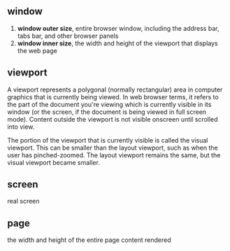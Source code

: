 ## window

 1. **window outer size**, entire browser window, including the address bar, tabs bar, and other browser panels
 2. **window inner size**, the width and height of the viewport that displays the web page

## viewport
A viewport represents a polygonal (normally rectangular) area in computer graphics that is currently being viewed. In web browser terms, it refers to the part of the document you're viewing which is currently visible in its window (or the screen, if the document is being viewed in full screen mode). Content outside the viewport is not visible onscreen until scrolled into view.

The portion of the viewport that is currently visible is called the visual viewport. This can be smaller than the layout viewport, such as when the user has pinched-zoomed. The layout viewport remains the same, but the visual viewport became smaller.
## screen
real screen
## page
the width and height of the entire page content rendered
